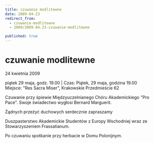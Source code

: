 ```yaml
---
title: czuwanie modlitewne
date: 2009-04-23
redirect_from: 
  - czuwanie-modlitewne
  - 2009/2009.04.23-czuwanie-modlitewne

published: true
---
```




# czuwanie modlitewne

<time>24 kwietnia 2009</time>

piątek 29 maja, godz. 19.00 | 
Czas: Piątek, 29 maja, godzina 19.00
Miejsce:&nbsp;"Res Sacra Miser", Krakowskie Przedmieście 62

Czuwanie&nbsp;przy śpiewie Międzyuczelnianego Chóru Akademickiego "Pro Pace".
Swoje świadectwo wygłosi Bernard Marguerit.


Żądnych przeżyć duchowych
serdecznie zapraszamy


Duszpasterstwo Akademickie Studentów z Europy Wschodniej
wraz ze Stowarzyszeniem Frassatianum.


Po czuwaniu spotkanie przy herbacie w Domu Polonijnym. 


<!--CONTENT FROM OLD SERVER (jos before 2013): 24 kwietnia 2009 | 
Czas: Piątek, 24 kwietnia, godzina 19.00
Miejsce:&nbsp;"Res Sacra Miser", Krakowskie Przedmieście 62

Czuwanie okraszone będzie pięknym śpiewem Międzyuczelnianego Chóru Akademickiego "Pro Pace".
Swoje świadectwo wygłosi Maja Komorowska

Żądnych przeżyć duchowych
serdecznie zapraszamy

&lt;//&gt;&lt;
Sekcja 
Formacyjna
SOLI Deo
wraz ze Stowarzyszeniem Frassatianum
i Duszpasterstwem Akademickim Studentów z Europy Wschodniej

-->

<!--{{json:{"created_date":"2009-04-23 15:29:37","publish_down":"0000-00-00 00:00:00","id":"750"}}}-->